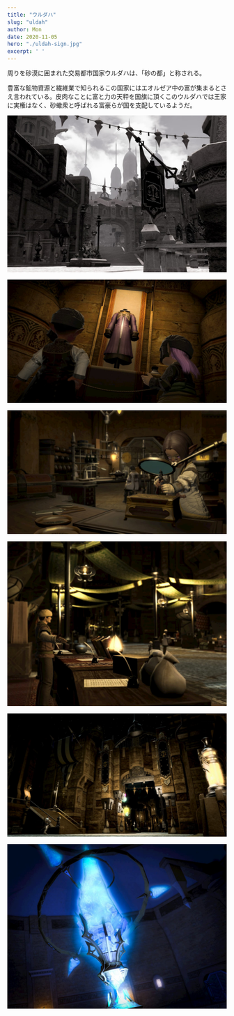 ```yaml
---
title: "ウルダハ"
slug: "uldah"
author: Mon
date: 2020-11-05
hero: "./uldah-sign.jpg"
excerpt: ' '
---
```


周りを砂漠に囲まれた交易都市国家ウルダハは、「砂の都」と称される。

豊富な鉱物資源と繊維業で知られるこの国家にはエオルゼア中の富が集まるとさえ言われている。皮肉なことに富と力の天秤を国旗に頂くこのウルダハでは王家に実権はなく、砂蠍衆と呼ばれる富豪らが国を支配しているようだ。

![Ul'dah](./uldah-record.jpg)

![Ul'dah](./uldah-fashion.jpg)

![Ul'dah](./uldah-guild.jpg)

![Ul'dah](./uldah-market.jpg)

![Ul'dah](./uldah-night.jpg)

![Ul'dah](./uldah-port.jpg)
